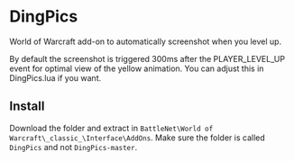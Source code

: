 # DingPics

World of Warcraft add-on to automatically screenshot when you level up.

By default the screenshot is triggered 300ms after the PLAYER_LEVEL_UP event for optimal view of the yellow animation. You can adjust this in DingPics.lua if you want.

## Install

Download the folder and extract in `BattleNet\World of Warcraft\_classic_\Interface\AddOns`. Make sure the folder is called `DingPics` and not `DingPics-master`.
